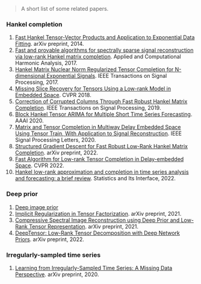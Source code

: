 > A short list of some related papers.

### Hankel completion

 1. [Fast Hankel Tensor-Vector Products and Application to Exponential Data Fitting](https://arxiv.org/pdf/1401.6238.pdf). arXiv preprint, 2014.
 2. [Fast and provable algorithms for spectrally sparse signal reconstruction via low-rank Hankel matrix completion](http://dx.doi.org/10.1016/j.acha.2017.04.004). Applied and Computational Harmonic Analysis, 2017.
 3. [Hankel Matrix Nuclear Norm Regularized Tensor Completion for N-dimensional Exponential Signals](https://doi.org/10.1109/TSP.2017.2695566). IEEE Transactions on Signal Processing, 2017. 
 4. [Missing Slice Recovery for Tensors Using a Low-rank Model in Embedded Space](https://openaccess.thecvf.com/content_cvpr_2018/papers/Yokota_Missing_Slice_Recovery_CVPR_2018_paper.pdf). CVPR 2018.
 5. [Correction of Corrupted Columns Through Fast Robust Hankel Matrix Completion](https://doi.org/10.1109/TSP.2019.2904021). IEEE Transactions on Signal Processing, 2019.
 6. [Block Hankel Tensor ARIMA for Multiple Short Time Series Forecasting](https://arxiv.org/pdf/2002.12135.pdf). AAAI 2020.
 7. [Matrix and Tensor Completion in Multiway Delay Embedded Space Using Tensor Train, With Application to Signal Reconstruction](https://doi.org/10.1109/LSP.2020.2990313). IEEE Signal Processing Letters, 2020.
 8. [Structured Gradient Descent for Fast Robust Low-Rank Hankel Matrix Completion](https://arxiv.org/abs/2204.03316). arXiv preprint, 2022.
 9. [Fast Algorithm for Low-rank Tensor Completion in Delay-embedded Space](https://openaccess.thecvf.com/content/CVPR2022/papers/Yamamoto_Fast_Algorithm_for_Low-Rank_Tensor_Completion_in_Delay-Embedded_Space_CVPR_2022_paper.pdf). CVPR 2022.
 10. [Hankel low-rank approximation and completion in time series analysis and forecasting: a brief review](https://hal.archives-ouvertes.fr/hal-03690201/document).  Statistics and Its Interface, 2022.

### Deep prior

 1. [Deep image prior](https://dmitryulyanov.github.io/deep_image_prior)
 2. [Implicit Regularization in Tensor Factorization](https://arxiv.org/pdf/2102.09972.pdf). arXiv preprint, 2021.
 3. [Compressive Spectral Image Reconstruction using Deep Prior and Low-Rank Tensor Representation](https://arxiv.org/pdf/2101.07424.pdf). arXiv preprint, 2021.
 4. [DeepTensor: Low-Rank Tensor Decomposition with Deep Network Priors](https://arxiv.org/pdf/2204.03145.pdf). arXiv preprint, 2022.

### Irregularly-sampled time series

 1. [Learning from Irregularly-Sampled Time Series: A Missing Data Perspective](https://arxiv.org/pdf/2008.07599.pdf). arXiv preprint, 2020.
